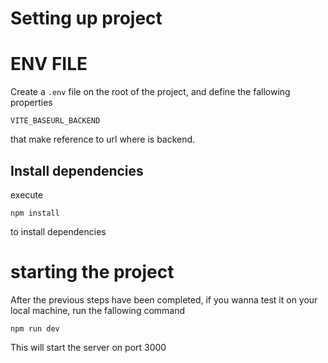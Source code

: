# Setting up project

# ENV FILE

Create a `.env` file on the root of the project, and define the fallowing properties

```
VITE_BASEURL_BACKEND
```

that make reference to url where is backend.

## Install dependencies

execute

```
npm install
```

to install dependencies

# starting the project

After the previous steps have been completed, if you wanna test it on your local machine, run the fallowing command

```
npm run dev
```

This will start the server on port 3000
